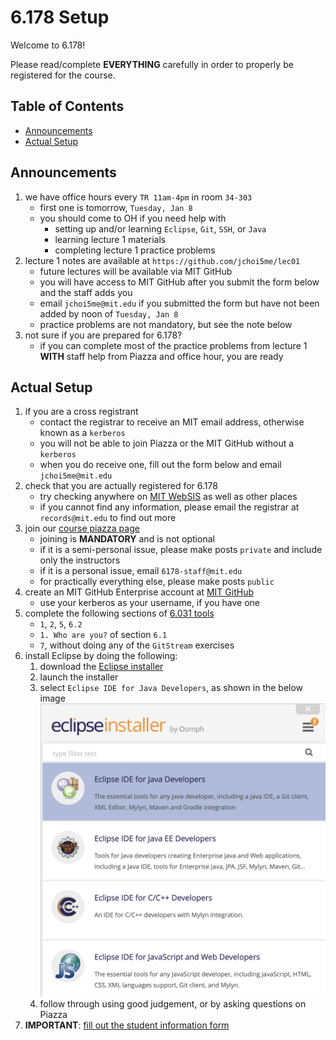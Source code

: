 # 6.178 Setup

Welcome to 6.178!

Please read/complete __EVERYTHING__ carefully in order to properly be registered for the course.

## Table of Contents

- [Announcements](#announcements)
- [Actual Setup](#actual-setup)

## Announcements

1. we have office hours every `TR 11am-4pm` in room `34-303`
    - first one is tomorrow, `Tuesday, Jan 8`
    - you should come to OH if you need help with
      - setting up and/or learning `Eclipse`, `Git`, `SSH`, or `Java`
      - learning lecture 1 materials
      - completing lecture 1 practice problems
1. lecture 1 notes are available at `https://github.com/jchoi5me/lec01`
    - future lectures will be available via MIT GitHub
    - you will have access to MIT GitHub after you submit the form below and the staff adds you
    - email `jchoi5me@mit.edu` if you submitted the form but have not been added by noon of `Tuesday, Jan 8`
    - practice problems are not mandatory, but see the note below
1. not sure if you are prepared for 6.178?
    - if you can complete most of the practice problems from lecture 1 __WITH__ staff help from Piazza and office hour, you are ready

## Actual Setup

1. if you are a cross registrant
    - contact the registrar to receive an MIT email address, otherwise known as a `kerberos`
    - you will not be able to join Piazza or the MIT GitHub without a `kerberos`
    - when you do receive one, fill out the form below and email `jchoi5me@mit.edu`
1. check that you are actually registered for 6.178
    - try checking anywhere on [MIT WebSIS](websis.mit.edu) as well as other places
    - if you cannot find any information, please email the registrar at `records@mit.edu` to find out more
1. join our [course piazza page](https://piazza.com/mit/spring2019/6178)
    - joining is __MANDATORY__ and is not optional
    - if it is a semi-personal issue, please make posts `private` and include only the instructors
    - if it is a personal issue, email `6178-staff@mit.edu`
    - for practically everything else, please make posts `public`
1. create an MIT GitHub Enterprise account at [MIT GitHub](https://github.mit.edu)
    - use your kerberos as your username, if you have one
1. complete the following sections of [6.031 tools](http://web.mit.edu/6.031/www/fa18/getting-started/)
    - `1`, `2`, `5`, `6.2`
    - `1. Who are you?` of section `6.1`
    - `7`, without doing any of the `GitStream` exercises
1. install Eclipse by doing the following:
    1. download the [Eclipse installer](https://www.eclipse.org/downloads/)
    1. launch the installer
    1. select `Eclipse IDE for Java Developers`, as shown in the below image
    ![image](images/java.png)
    1. follow through using good judgement, or by asking questions on Piazza
1. __IMPORTANT__: [fill out the student information form](https://goo.gl/forms/2k7TOeZ3Xfglt6vo2)
